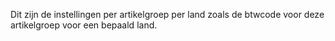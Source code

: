 Dit zijn de instellingen per artikelgroep per land zoals de btwcode voor deze artikelgroep voor een bepaald land. 